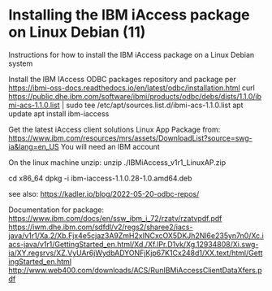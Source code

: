 # Installing the IBM iAccess package on Linux Debian (11)
Instructions for how to install the IBM iAccess package on a Linux Debian system

Install the IBM IAccess ODBC packages repository and package per https://ibmi-oss-docs.readthedocs.io/en/latest/odbc/installation.html
curl https://public.dhe.ibm.com/software/ibmi/products/odbc/debs/dists/1.1.0/ibmi-acs-1.1.0.list | sudo tee /etc/apt/sources.list.d/ibmi-acs-1.1.0.list
apt update
apt install ibm-iaccess

Get the latest iAccess client solutions Linux App Package from:
https://www.ibm.com/resources/mrs/assets/DownloadList?source=swg-ia&lang=en_US
You will need an IBM account

On the linux machine unzip:
unzip ./IBMiAccess_v1r1_LinuxAP.zip

cd x86_64
dpkg -i ibm-iaccess-1.1.0.28-1.0.amd64.deb


see also: https://kadler.io/blog/2022-05-20-odbc-repos/

Documentation for package:
https://www.ibm.com/docs/en/ssw_ibm_i_72/rzatv/rzatvpdf.pdf
https://iwm.dhe.ibm.com/sdfdl/v2/regs2/sharee2/iacs-java/v1r1/Xa.2/Xb.Fjx4e5cjaz3A9ZmH2xINCxcOX5DKJh2Nl6e235yn7n0/Xc.iacs-java/v1r1/GettingStarted_en.html/Xd./Xf.lPr.D1vk/Xg.12934808/Xi.swg-ia/XY.regsrvs/XZ.VyUAr6jWydbADYONFjKjp67K1Cx248d1/XX.text/html/GettingStarted_en.html
http://www.web400.com/downloads/ACS/RunIBMiAccessClientDataXfers.pdf
